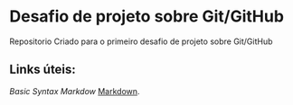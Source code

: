 # Desafio de projeto sobre Git/GitHub
Repositorio Criado para o primeiro desafio de projeto sobre Git/GitHub


## Links úteis:
*Basic Syntax Markdow* [Markdown](https://www.markdownguide.org/basic-syntax/).
